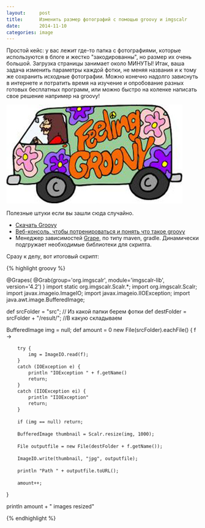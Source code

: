 ```yaml
---
layout:     post
title:      Изменить размер фотографий с помощью groovy и imgscalr
date:       2014-11-10
categories: image
---
```


Простой кейс: у вас лежит где-то папка с фотографиями, которые используются в блоге и жестко "закодированны", но размер их очень большой. Загрузка страницы занимает около МИНУТЫ! Итак, ваша задача изменить параметры каждой фотки, не меняя названия и к тому же сохранить исходные фотографии. Можно конечно надолго зависнуть в интернете и потратить время на изучение и опробование разных готовых бесплатных программ, или можно быстро на коленке написать свое решение например на groovy!

![images](/images/groovy-image.jpg)

Полезные штуки если вы зашли сюда случайно.

* [Скачать Groovy](http://groovy-lang.org/download.html)
* [Веб-консоль, чтобы потренироваться и понять что такое groovy](https://groovyconsole.appspot.com)
* Менеджер зависимостей [Grape](http://groovy.codehaus.org/Grape), по типу maven, gradle. Динамически подгружает необходимые библиотеки для скрипта.

Сразу к делу, вот итоговый скрипт:

{% highlight groovy %}

@Grapes(
        @Grab(group='org.imgscalr', module='imgscalr-lib', version='4.2')
)
import static org.imgscalr.Scalr.*;
import org.imgscalr.Scalr;
import javax.imageio.ImageIO;
import javax.imageio.IIOException;
import java.awt.image.BufferedImage;

def srcFolder = "src"; // Из какой папки берем фотки
def destFolder = srcFolder + "/result/"; //В какую складываем 

BufferedImage img = null;
def amount = 0
new File(srcFolder).eachFile() {
    f ->

        try {
            img = ImageIO.read(f);
        }
        catch (IOException e) {
            println "IOException " + f.getName()
            return;
        }
        catch (IIOException ei) {
            println "IIOException"
            return;
        }

        if (img == null) return;

        BufferedImage thumbnail = Scalr.resize(img, 1000);

        File outputfile = new File(destFolder + f.getName());

        ImageIO.write(thumbnail, "jpg", outputfile);

        println "Path " + outputfile.toURL();
        
        amount++;

}

println amount + " images resized"

{% endhighlight %}

